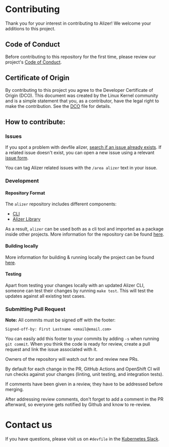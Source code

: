 # Contributing

Thank you for your interest in contributing to Alizer! We welcome your additions to this project.

## Code of Conduct

Before contributing to this repository for the first time, please review our project's [Code of Conduct](https://github.com/devfile/api/blob/main/CODE_OF_CONDUCT.md).

## Certificate of Origin

By contributing to this project you agree to the Developer Certificate of
Origin (DCO). This document was created by the Linux Kernel community and is a
simple statement that you, as a contributor, have the legal right to make the
contribution. See the [DCO](DCO) file for details.

## How to contribute:

### Issues

If you spot a problem with devfile alizer, [search if an issue already exists](https://github.com/devfile/api/issues?q=is%3Aissue+is%3Aopen+label%3Aarea%2Falizer). If a related issue doesn't exist, you can open a new issue using a relevant [issue form](https://github.com/devfile/api/issues/new/choose).

You can tag Alizer related issues with the `/area alizer` text in your issue.

### Development

#### Repository Format

The `alizer` repository includes different components:

- [CLI](./README.md#cli)
- [Alizer Library](./README.md#library-package)

As a result, `alizer` can be used both as a cli tool and imported as a package inside other projects. More information for the repository can be found [here](./docs/public/alizer-spec.md).

#### Building locally

More information for building & running locally the project can be found [here](./README.md#usage).

#### Testing

Apart from testing your changes locally with an updated Alizer CLI, someone can test their changes by running `make test`. This will test the updates against all existing test cases.

### Submitting Pull Request

**Note:** All commits must be signed off with the footer:

```
Signed-off-by: First Lastname <email@email.com>
```

You can easily add this footer to your commits by adding `-s` when running `git commit`. When you think the code is ready for review, create a pull request and link the issue associated with it.

Owners of the repository will watch out for and review new PRs.

By default for each change in the PR, GitHub Actions and OpenShift CI will run checks against your changes (linting, unit testing, and integration tests).

If comments have been given in a review, they have to be addressed before merging.

After addressing review comments, don't forget to add a comment in the PR afterward, so everyone gets notified by Github and know to re-review.

# Contact us

If you have questions, please visit us on `#devfile` in the [Kubernetes Slack](https://slack.k8s.io).
